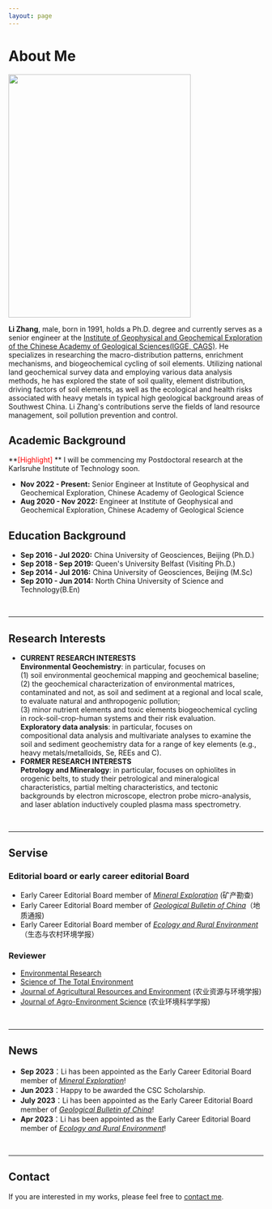 ```yaml
---
layout: page
---
```


# About Me

<img src="https://zhanglitga.github.io/zhangli.JPG" class="floatpic" width="360" height="480">

**Li Zhang**, male, born in 1991, holds a Ph.D. degree and currently serves as a senior engineer at the [Institute of Geophysical and Geochemical Exploration of the Chinese Academy of Geological Sciences(IGGE, CAGS)](http://www.igge.cgs.gov.cn/).
He specializes in researching the macro-distribution patterns, enrichment mechanisms, and biogeochemical cycling of soil elements. Utilizing national land geochemical survey data and employing various data analysis methods, he has explored the state of soil quality, element distribution, driving factors of soil elements, as well as the ecological and health risks associated with heavy metals in typical high geological background areas of Southwest China. Li Zhang's contributions serve the fields of land resource management, soil pollution prevention and control.

## Academic Background

**<font color='red'>[Highlight]</font> ** I will be commencing my Postdoctoral research at the Karlsruhe Institute of Technology soon.

- **Nov 2022 - Present:** Senior Engineer at Institute of Geophysical and Geochemical Exploration, Chinese Academy of Geological Science
- **Aug 2020 - Nov 2022:** Engineer at Institute of Geophysical and Geochemical Exploration, Chinese Academy of Geological Science



## Education Background
- **Sep 2016 - Jul 2020:** China University of Geosciences, Beijing (Ph.D.)
- **Sep 2018 - Sep 2019:** Queen's University Belfast (Visiting Ph.D.)
- **Sep 2014 - Jul 2016:** China University of Geosciences, Beijing (M.Sc)
- **Sep 2010 - Jun 2014:** North China University of Science and Technology(B.En)

<br>


---

## Research Interests

- **CURRENT RESEARCH INTERESTS** \
**Environmental Geochemistry**: in particular, focuses on \
(1) soil environmental geochemical mapping and geochemical baseline; \
(2) the geochemical characterization of environmental matrices, contaminated and not, as soil and sediment at a regional and local scale, to evaluate natural and anthropogenic pollution; \
(3) minor nutrient elements and toxic elements biogeochemical cycling in rock-soil-crop-human systems and their risk evaluation. \
**Exploratory data analysis**: in particular, focuses on\
compositional data analysis and multivariate analyses to examine the soil and sediment geochemistry data for a range of key elements (e.g., heavy metals/metalloids, Se, REEs and C). 
- **FORMER RESEARCH INTERESTS** \
**Petrology and Mineralogy**: in particular, focuses on ophiolites in orogenic belts, to study their petrological and mineralogical characteristics, partial melting characteristics, and tectonic backgrounds by electron microscope, electron probe micro-analysis, and laser ablation inductively coupled plasma mass spectrometry.


<br>

---
## Servise
### Editorial board or early career editorial Board 
- Early Career Editorial Board member of [*Mineral Exploration*](http://www.kckc.org.cn/ch/index.aspx) (矿产勘查)
- Early Career Editorial Board member of [*Geological Bulletin of China*](http://dzhtb.cgs.cn/gbc/ch/index.aspx)（地质通报)
- Early Career Editorial Board member of [*Ecology and Rural Environment*](http://www.ere.ac.cn/CN/1673-4831/home.shtml) （生态与农村环境学报）

### Reviewer
- [Environmental Research](https://www.sciencedirect.com/journal/environmental-research)
- [Science of The Total Environment](https://www.sciencedirect.com/journal/science-of-the-total-environment)
- [Journal of Agricultural Resources and Environment](http://www.aed.org.cn/nyzyyhjxb/ch/index.aspx) (农业资源与环境学报)
- [Journal of Agro-Environment Science](http://www.aes.org.cn/nyhjkxxb/ch/index.aspx) (农业环境科学学报) 




<br>

---

## News

- **Sep 2023**：Li has been appointed as the Early Career Editorial Board member of [*Mineral Exploration*](http://www.kckc.org.cn/ch/index.aspx)!
- **Jun 2023**：Happy to be awarded the CSC Scholarship.
- **July 2023**：Li has been appointed as the Early Career Editorial Board member of [*Geological Bulletin of China*](http://dzhtb.cgs.cn/gbc/ch/index.aspx)! 
- **Apr 2023**：Li has been appointed as the Early Career Editorial Board member of [*Ecology and Rural Environment*](http://www.ere.ac.cn/CN/1673-4831/home.shtml)!

<br>

---

## Contact 
If you are interested in my works, please feel free to [contact me](/contact/index.html).
